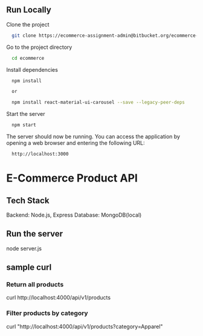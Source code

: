 ## Run Locally

Clone the project

```bash
  git clone https://ecommerce-assignment-admin@bitbucket.org/ecommerce-assignment/ecommerce.git
```

Go to the project directory

```bash
  cd ecommerce
```

Install dependencies

```bash
  npm install

  or 

  npm install react-material-ui-carousel --save --legacy-peer-deps
```

Start the server

```bash
  npm start
```

The server should now be running. You can access the application by opening a web browser and entering the following URL:

```bash
  http://localhost:3000
```

# E-Commerce Product API

## Tech Stack
Backend: Node.js, Express
Database: MongoDB(local)

## Run the server
node server.js

## sample curl
### Return all products
curl http://localhost:4000/api/v1/products
### Filter products by category
curl "http://localhost:4000/api/v1/products?category=Apparel"